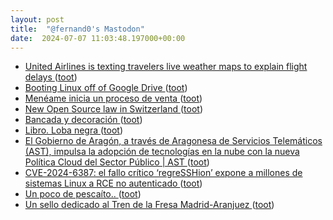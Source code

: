 ```yaml
---
layout: post
title:  "@fernand0's Mastodon"
date:  2024-07-07 11:03:48.197000+00:00
---
```

*  [United Airlines is texting travelers live weather maps to explain flight delays ](https://www.nbclosangeles.com/news/business/money-report/united-airlines-is-texting-travelers-live-weather-maps-to-explain-flight-delays/3451194) ([toot](https://mastodon.social/@fernand0/112744872554976726))
*  [Booting Linux off of Google Drive ](https://ersei.net/en/blog/fuse-roo) ([toot](https://mastodon.social/@fernand0/112744797913776891))
*  [Menéame inicia un proceso de venta ](https://blog.meneame.net/2024/07/04/meneame-inicia-un-proceso-de-venta) ([toot](https://mastodon.social/@fernand0/112744542652366128))
*  [New Open Source law in Switzerland ](https://joinup.ec.europa.eu/collection/open-source-observatory-osor/news/new-open-source-law-switzerlan) ([toot](https://mastodon.social/@fernand0/112744246509842661))
*  [Bancada y decoración ](https://www.flickr.com/photos/fernand0/53817273858) ([toot](https://mastodon.social/@fernand0/112742656616427126))
*  [Libro. Loba negra ](https://fotografiasenmovimiento.wordpress.com/2024/07/06/libro-loba-negra) ([toot](https://mastodon.social/@fernand0/112742625586990962))
*  [El Gobierno de Aragón, a través de Aragonesa de Servicios Telemáticos (AST), impulsa la adopción de tecnologías en la nube con la nueva Política Cloud del Sector Público \| AST ](https://ast.aragon.es/actualidad/el-gobierno-de-aragon-traves-de-aragonesa-de-servicios-telematicos-ast-impulsa-l) ([toot](https://mastodon.social/@fernand0/112742531878524734))
*  [CVE-2024-6387: el fallo crítico ‘regreSSHion’ expone a millones de sistemas Linux a RCE no autenticado ](https://unaaldia.hispasec.com/2024/07/cve-2024-6387-el-fallo-critico-regresshion-expone-a-millones-de-sistemas-linux-a-rce-no-autenticado.htm) ([toot](https://mastodon.social/@fernand0/112740767878677502))
*  [Un poco de pescaíto.. ](https://avecesunafoto.wordpress.com/2024/07/06/un-poco-de-pescaito) ([toot](https://mastodon.social/@fernand0/112740658673555196))
*  [Un sello dedicado al Tren de la Fresa Madrid-Aranjuez ](https://www.vialibre-ffe.com/noticias.asp?not=4220) ([toot](https://mastodon.social/@fernand0/112740572513672483))
